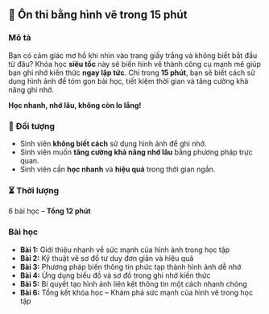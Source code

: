 ## 📌 Ôn thi bằng hình vẽ trong 15 phút  

### Mô tả  
Bạn có cảm giác mơ hồ khi nhìn vào trang giấy trắng và không biết bắt đầu từ đâu? Khóa học **siêu tốc** này sẽ biến hình vẽ thành công cụ mạnh mẽ giúp bạn ghi nhớ kiến thức **ngay lập tức**. Chỉ trong **15 phút**, bạn sẽ biết cách sử dụng hình ảnh để tóm gọn bài học, tiết kiệm thời gian và tăng cường khả năng ghi nhớ.  

**Học nhanh, nhớ lâu, không còn lo lắng!**  

### 🎯 Đối tượng  
- Sinh viên **không biết cách** sử dụng hình ảnh để ghi nhớ.  
- Sinh viên muốn **tăng cường khả năng nhớ lâu** bằng phương pháp trực quan.  
- Sinh viên cần **học nhanh** và **hiệu quả** trong thời gian ngắn.  

### ⏳ Thời lượng  
6 bài học – **Tổng 12 phút**  

### Bài học  
- **Bài 1:** Giới thiệu nhanh về sức mạnh của hình ảnh trong học tập  
- **Bài 2:** Kỹ thuật vẽ sơ đồ tư duy đơn giản và hiệu quả  
- **Bài 3:** Phương pháp biến thông tin phức tạp thành hình ảnh dễ nhớ  
- **Bài 4:** Ứng dụng biểu đồ và sơ đồ trong ghi nhớ kiến thức  
- **Bài 5:** Bí quyết tạo hình ảnh liên kết thông tin một cách nhanh chóng  
- **Bài 6:** Tổng kết khóa học – Khám phá sức mạnh của hình vẽ trong học tập